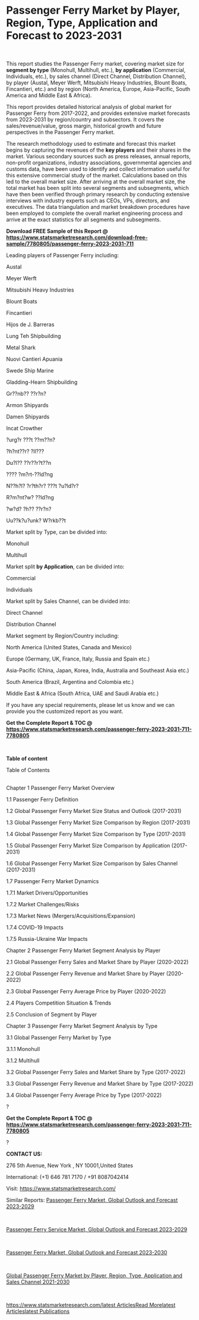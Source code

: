 <h1>Passenger Ferry Market by Player, Region, Type, Application and Forecast to 2023-2031</h1><br/><p>This report studies the Passenger Ferry market, covering market size for <strong>segment by type</strong> (Monohull, Multihull, etc.), <strong>by application</strong> (Commercial, Individuals, etc.), by sales channel (Direct Channel, Distribution Channel), by player (Austal, Meyer Werft, Mitsubishi Heavy Industries, Blount Boats, Fincantieri, etc.) and by region (North America, Europe, Asia-Pacific, South America and Middle East & Africa).</p>
 
 
 
 <p>This report provides detailed historical analysis of global market for Passenger Ferry from 2017-2022, and provides extensive market forecasts from 2023-2031 by region/country and subsectors. It covers the sales/revenue/value, gross margin, historical growth and future perspectives in the Passenger Ferry market.</p>
 
 
 
 <p>The research methodology used to estimate and forecast this market begins by capturing the revenues of the <strong>key players</strong> and their shares in the market. Various secondary sources such as press releases, annual reports, non-profit organizations, industry associations, governmental agencies and customs data, have been used to identify and collect information useful for this extensive commercial study of the market. Calculations based on this led to the overall market size. After arriving at the overall market size, the total market has been split into several segments and subsegments, which have then been verified through primary research by conducting extensive interviews with industry experts such as CEOs, VPs, directors, and executives. The data triangulation and market breakdown procedures have been employed to complete the overall market engineering process and arrive at the exact statistics for all segments and subsegments.</p>
 
 
 
 <p><strong>Download FREE Sample of this Report @ <a href="https://www.statsmarketresearch.com/download-free-sample/7780805/passenger-ferry-2023-2031-711">https://www.statsmarketresearch.com/download-free-sample/7780805/passenger-ferry-2023-2031-711</a></strong></p>
 
 
 
 <p>Leading players of Passenger Ferry including:</p>
 
 
 
 <p>Austal</p>
 
 
 
 <p>Meyer Werft</p>
 
 
 
 <p>Mitsubishi Heavy Industries</p>
 
 
 
 <p>Blount Boats</p>
 
 
 
 <p>Fincantieri</p>
 
 
 
 <p>Hijos de J. Barreras</p>
 
 
 
 <p>Lung Teh Shipbuilding</p>
 
 
 
 <p>Metal Shark</p>
 
 
 
 <p>Nuovi Cantieri Apuania</p>
 
 
 
 <p>Swede Ship Marine</p>
 
 
 
 <p>Gladding-Hearn Shipbuilding</p>
 
 
 
 <p>Gr??nb?? ??r?n?</p>
 
 
 
 <p>Armon Shipyards</p>
 
 
 
 <p>Damen Shipyards</p>
 
 
 
 <p>Incat Crowther</p>
 
 
 
 <p>?urg?r ???t ??m??n?</p>
 
 
 
 <p>?h?nt??r? ?ll???</p>
 
 
 
 <p>Du?l?? ??r??r?t??n</p>
 
 
 
 <p>???? ?m?rt-??ld?ng</p>
 
 
 
 <p>N??h?l? ?r?th?r? ???t ?u?ld?r?</p>
 
 
 
 <p>R?m?nt?w? ??ld?ng</p>
 
 
 
 <p>?w?d? ?h?? ??r?n?</p>
 
 
 
 <p>Uu??k?u?unk? W?rkb??t</p>
 
 
 
 <p>Market split by Type, can be divided into:</p>
 
 
 
 <p>Monohull</p>
 
 
 
 <p>Multihull</p>
 
 
 
 <p>Market split <strong>by Application</strong>, can be divided into:</p>
 
 
 
 <p>Commercial</p>
 
 
 
 <p>Individuals</p>
 
 
 
 <p>Market split by Sales Channel, can be divided into:</p>
 
 
 
 <p>Direct Channel</p>
 
 
 
 <p>Distribution Channel</p>
 
 
 
 <p>Market segment by Region/Country including:</p>
 
 
 
 <p>North America (United States, Canada and Mexico)</p>
 
 
 
 <p>Europe (Germany, UK, France, Italy, Russia and Spain etc.)</p>
 
 
 
 <p>Asia-Pacific (China, Japan, Korea, India, Australia and Southeast Asia etc.)</p>
 
 
 
 <p>South America (Brazil, Argentina and Colombia etc.)</p>
 
 
 
 <p>Middle East & Africa (South Africa, UAE and Saudi Arabia etc.)</p>
 
 
 
 <p>If you have any special requirements, please let us know and we can provide you the customized report as you want.</p>
 
 
 
 <div><b>Get the Complete Report & TOC @ <a href="https://www.statsmarketresearch.com/passenger-ferry-2023-2031-711-7780805">https://www.statsmarketresearch.com/passenger-ferry-2023-2031-711-7780805</a></b></div>
 
 
 
 <p><br />
 
 <b>Table of content</b></p>
 
 
 
 <p>Table of Contents<br />
 
 <br />
 
 Chapter 1 Passenger Ferry Market Overview<br />
 
 1.1 Passenger Ferry Definition<br />
 
 1.2 Global Passenger Ferry Market Size Status and Outlook (2017-2031)<br />
 
 1.3 Global Passenger Ferry Market Size Comparison by Region (2017-2031)<br />
 
 1.4 Global Passenger Ferry Market Size Comparison by Type (2017-2031)<br />
 
 1.5 Global Passenger Ferry Market Size Comparison by Application (2017-2031)<br />
 
 1.6 Global Passenger Ferry Market Size Comparison by Sales Channel (2017-2031)<br />
 
 1.7 Passenger Ferry Market Dynamics<br />
 
 1.7.1 Market Drivers/Opportunities<br />
 
 1.7.2 Market Challenges/Risks<br />
 
 1.7.3 Market News (Mergers/Acquisitions/Expansion)<br />
 
 1.7.4 COVID-19 Impacts<br />
 
 1.7.5 Russia-Ukraine War Impacts<br />
 
 Chapter 2 Passenger Ferry Market Segment Analysis by Player<br />
 
 2.1 Global Passenger Ferry Sales and Market Share by Player (2020-2022)<br />
 
 2.2 Global Passenger Ferry Revenue and Market Share by Player (2020-2022)<br />
 
 2.3 Global Passenger Ferry Average Price by Player (2020-2022)<br />
 
 2.4 Players Competition Situation & Trends<br />
 
 2.5 Conclusion of Segment by Player<br />
 
 Chapter 3 Passenger Ferry Market Segment Analysis by Type<br />
 
 3.1 Global Passenger Ferry Market by Type<br />
 
 3.1.1 Monohull<br />
 
 3.1.2 Multihull<br />
 
 3.2 Global Passenger Ferry Sales and Market Share by Type (2017-2022)<br />
 
 3.3 Global Passenger Ferry Revenue and Market Share by Type (2017-2022)<br />
 
 3.4 Global Passenger Ferry Average Price by Type (2017-2022)<br />
 
 ? </p>
 
 
 
 <div><b>Get the Complete Report & TOC @ <a href="https://www.statsmarketresearch.com/passenger-ferry-2023-2031-711-7780805">https://www.statsmarketresearch.com/passenger-ferry-2023-2031-711-7780805</a></b></div>
 
 
 
 <p>? </p>
 
 
 
 <p><b>CONTACT US:</b><br />
 
 276 5th Avenue, New York , NY 10001,United States<br />
 
 International: (+1) 646 781 7170 / +91 8087042414<br />
 
 Visit: <a href="https://www.statsmarketresearch.com/">https://www.statsmarketresearch.com/</a><br />
 
 Similar Reports: <a href="https://www.statsmarketresearch.com/passenger-ferry-2023-2031-711-7780805">Passenger Ferry Market, Global Outlook and Forecast 2023-2029</a><br />
 
 <br />
 
 <a href="https://www.statsmarketresearch.com/passenger-ferry-2023-2031-711-7780805">Passenger Ferry Service Market, Global Outlook and Forecast 2023-2029</a><br />
 
 <br />
 
 <a href="https://www.statsmarketresearch.com/passenger-ferry-2023-2031-711-7780805">Passenger Ferry Market, Global Outlook and Forecast 2023-2030</a><br />
 
 <br />
 
 <a href="https://www.statsmarketresearch.com/passenger-ferry-2023-2031-711-7780805">Global Passenger Ferry Market by Player, Region, Type, Application and Sales Channel 2021-2030</a><br />
 
 <br />
 
 <a href="https://gyeongbokgung.com">https://www.statsmarketresearch.com/</a><a href="https://hallyeomaritime.com">latest Articles</a><a href="https://jingwansa.com">Read More</a><a href="https://nguoiviet.jp/">latest Articles</a><a href="https://www.intelmarketresearch.com/">latest Publications</a></p>